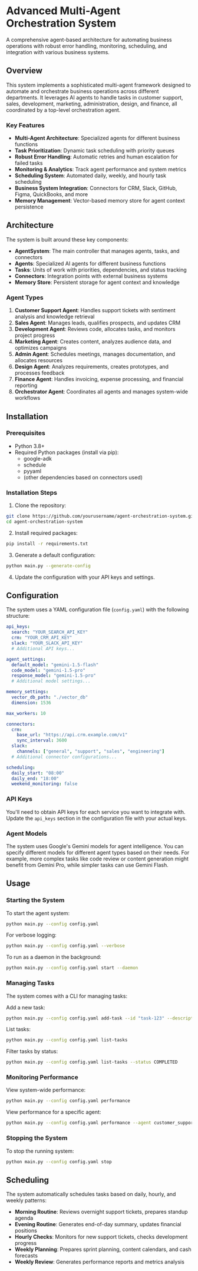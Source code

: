# Advanced Multi-Agent Orchestration System

A comprehensive agent-based architecture for automating business operations with robust error handling, monitoring, scheduling, and integration with various business systems.

## Overview

This system implements a sophisticated multi-agent framework designed to automate and orchestrate business operations across different departments. It leverages AI agents to handle tasks in customer support, sales, development, marketing, administration, design, and finance, all coordinated by a top-level orchestration agent.

### Key Features

- **Multi-Agent Architecture**: Specialized agents for different business functions
- **Task Prioritization**: Dynamic task scheduling with priority queues
- **Robust Error Handling**: Automatic retries and human escalation for failed tasks
- **Monitoring & Analytics**: Track agent performance and system metrics
- **Scheduling System**: Automated daily, weekly, and hourly task scheduling
- **Business System Integration**: Connectors for CRM, Slack, GitHub, Figma, QuickBooks, and more
- **Memory Management**: Vector-based memory store for agent context persistence

## Architecture

The system is built around these key components:

- **AgentSystem**: The main controller that manages agents, tasks, and connectors
- **Agents**: Specialized AI agents for different business functions
- **Tasks**: Units of work with priorities, dependencies, and status tracking
- **Connectors**: Integration points with external business systems
- **Memory Store**: Persistent storage for agent context and knowledge

### Agent Types

1. **Customer Support Agent**: Handles support tickets with sentiment analysis and knowledge retrieval
2. **Sales Agent**: Manages leads, qualifies prospects, and updates CRM
3. **Development Agent**: Reviews code, allocates tasks, and monitors project progress
4. **Marketing Agent**: Creates content, analyzes audience data, and optimizes campaigns
5. **Admin Agent**: Schedules meetings, manages documentation, and allocates resources
6. **Design Agent**: Analyzes requirements, creates prototypes, and processes feedback
7. **Finance Agent**: Handles invoicing, expense processing, and financial reporting
8. **Orchestrator Agent**: Coordinates all agents and manages system-wide workflows

## Installation

### Prerequisites

- Python 3.8+
- Required Python packages (install via pip):
  - google-adk
  - schedule
  - pyyaml
  - (other dependencies based on connectors used)

### Installation Steps

1. Clone the repository:
```bash
git clone https://github.com/yourusername/agent-orchestration-system.git
cd agent-orchestration-system
```

2. Install required packages:
```bash
pip install -r requirements.txt
```

3. Generate a default configuration:
```bash
python main.py --generate-config
```

4. Update the configuration with your API keys and settings.

## Configuration

The system uses a YAML configuration file (`config.yaml`) with the following structure:

```yaml
api_keys:
  search: "YOUR_SEARCH_API_KEY"
  crm: "YOUR_CRM_API_KEY"
  slack: "YOUR_SLACK_API_KEY"
  # Additional API keys...

agent_settings:
  default_model: "gemini-1.5-flash"
  code_model: "gemini-1.5-pro"
  response_model: "gemini-1.5-pro"
  # Additional model settings...

memory_settings:
  vector_db_path: "./vector_db"
  dimension: 1536

max_workers: 10

connectors:
  crm:
    base_url: "https://api.crm.example.com/v1"
    sync_interval: 3600
  slack:
    channels: ["general", "support", "sales", "engineering"]
  # Additional connector configurations...

scheduling:
  daily_start: "08:00"
  daily_end: "18:00"
  weekend_monitoring: false
```

### API Keys

You'll need to obtain API keys for each service you want to integrate with. Update the `api_keys` section in the configuration file with your actual keys.

### Agent Models

The system uses Google's Gemini models for agent intelligence. You can specify different models for different agent types based on their needs. For example, more complex tasks like code review or content generation might benefit from Gemini Pro, while simpler tasks can use Gemini Flash.

## Usage

### Starting the System

To start the agent system:

```bash
python main.py --config config.yaml
```

For verbose logging:

```bash
python main.py --config config.yaml --verbose
```

To run as a daemon in the background:

```bash
python main.py --config config.yaml start --daemon
```

### Managing Tasks

The system comes with a CLI for managing tasks:

Add a new task:
```bash
python main.py --config config.yaml add-task --id "task-123" --description "Review weekly sales data" --agent finance --priority HIGH
```

List tasks:
```bash
python main.py --config config.yaml list-tasks
```

Filter tasks by status:
```bash
python main.py --config config.yaml list-tasks --status COMPLETED
```

### Monitoring Performance

View system-wide performance:
```bash
python main.py --config config.yaml performance
```

View performance for a specific agent:
```bash
python main.py --config config.yaml performance --agent customer_support
```

### Stopping the System

To stop the running system:
```bash
python main.py --config config.yaml stop
```

## Scheduling

The system automatically schedules tasks based on daily, hourly, and weekly patterns:

- **Morning Routine**: Reviews overnight support tickets, prepares standup agenda
- **Evening Routine**: Generates end-of-day summary, updates financial positions
- **Hourly Checks**: Monitors for new support tickets, checks development progress
- **Weekly Planning**: Prepares sprint planning, content calendars, and cash forecasts
- **Weekly Review**: Generates performance reports and metrics analysis